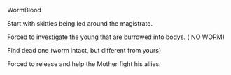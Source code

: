 WormBlood
 
Start with skittles being led around the magistrate.
 
Forced to investigate the young that are burrowed into bodys. ( NO WORM)
 
Find dead one (worm intact, but different from yours)
 
Forced to release and help the Mother fight his allies.